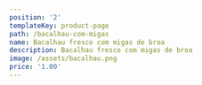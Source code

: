 ```yaml
---
position: '2'
templateKey: product-page
path: /bacalhau-com-migas
name: Bacalhau fresco com migas de broa
description: Bacalhau fresco com migas de broa
image: /assets/bacalhau.png
price: '1.00'
---
```


